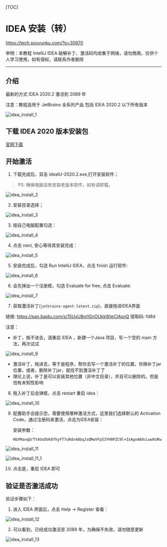[TOC]



# IDEA 安装（转）

https://tech.souyunku.com/?p=30970

申明：本教程 IntelliJ IDEA 破解补丁、激活码均收集于网络，请勿商用，仅供个人学习使用，如有侵权，请联系作者删除

------

## 介绍

最新的方式 IDEA 2020.2 激活到 2089 年

注意：教程适用于 JetBrains 全系列产品 包括 IDEA 2020.2 以下所有版本

![idea_install_1](https://github.com/HomanLiang/programming-summary/blob/main/software/idea/idea_install_1.png?raw=true)



## 下载 **IDEA** 2020 版本安装包

 [官网下载](https://www.runoob.com)



## 开始激活

1. 下载完成后，双击 ideaIU-2020.2.exe,打开安装软件；

>  PS: 确保电脑没有安装老版本软件，如有请卸载。

![idea_install_2](https://github.com/HomanLiang/programming-summary/blob/main/software/idea/idea_install_2.png?raw=true)

2. 安装目录选择；

![idea_install_3](https://github.com/HomanLiang/programming-summary/blob/main/software/idea/idea_install_3.png?raw=true)

3. 按自己电脑配置勾选：

![idea_install_4](https://github.com/HomanLiang/programming-summary/blob/main/software/idea/idea_install_4.png?raw=true)

4. 点击 next, 安心等待其安装完成：

![idea_install_5](https://github.com/HomanLiang/programming-summary/blob/main/software/idea/idea_install_5.png?raw=true)

5. 安装完成后，勾选 Run IntelliJ IDEA，点击 finish 运行软件:

![idea_install_6](https://github.com/HomanLiang/programming-summary/blob/main/software/idea/idea_install_6.png?raw=true)

6. 会先弹出一个注册框，勾选 Evaluate for free, 点击 Evaluate:

![idea_install_7](https://github.com/HomanLiang/programming-summary/blob/main/software/idea/idea_install_7.png?raw=true)

7. 获取激活补丁(`jetbrains-agent-latest.zip`)，直接拖进IDEA界面

链接: https://pan.baidu.com/s/15UxU8m1GnOUkkWieCIAsnQ 
提取码: fd8d

注意：

- 补丁，拖不进去，请重启 IDEA ，新建一个Java 项目，写一个空的 main 方法，再次试试

![idea_install_9](https://github.com/HomanLiang/programming-summary/blob/main/software/idea/idea_install_9.png?raw=true)

- 激活补丁，拖进去，等于是程序，帮你去写一个激活补丁的位置，你换补丁jar位置，或者，删除补丁jar，就找不到激活补丁了
- 理论上说，补丁是可以安装其他位置（非中文目录），并且可以删除的。但是怕有未知性影响



8. 拖入补丁后会弹框，点击 restart 重启 idea：

![idea_install_10](https://github.com/HomanLiang/programming-summary/blob/main/software/idea/idea_install_10.png?raw=true)

9. 配置助手会提示您，需要使用哪种激活方式，这里我们选择默认的 Activation Code，通过注册码来激活，点击为IDEA安装：

   安装参数：

   ```
   HbVMaxqQrTt4UvDUk8fhyFT7uRdv48bqJsQMwVFp53YH9PZC9l+ZxAgnA60cLwwhURw/e4DcZZtle4tQzur4yWRk35qghES4JLFlmKty/UNiYh6RZyXeCNPTCvIqxT9HR2YKqQT93be6AfLTcbJwPSLO201g+HbMbg6+aK1MUJI
   ```


![idea_install_11](https://github.com/HomanLiang/programming-summary/blob/main/software/idea/idea_install_11.png?raw=true)

![idea_install_11_1](https://github.com/HomanLiang/programming-summary/blob/main/software/idea/idea_install_11_1.png?raw=true)

10. 点击是，重启 IDEA 即可





## 验证是否激活成功

验证步骤如下：

1.  进入 IDEA 界面后，点击 Help -> Register 查看：

   ![idea_install_12](https://github.com/HomanLiang/programming-summary/blob/main/software/idea/idea_install_12.png?raw=true)

2.  可以看到，已经成功激活至 2089 年，为确保不失效，请勿随意更新

![idea_install_13](https://github.com/HomanLiang/programming-summary/blob/main/software/idea/idea_install_13.png?raw=true)















